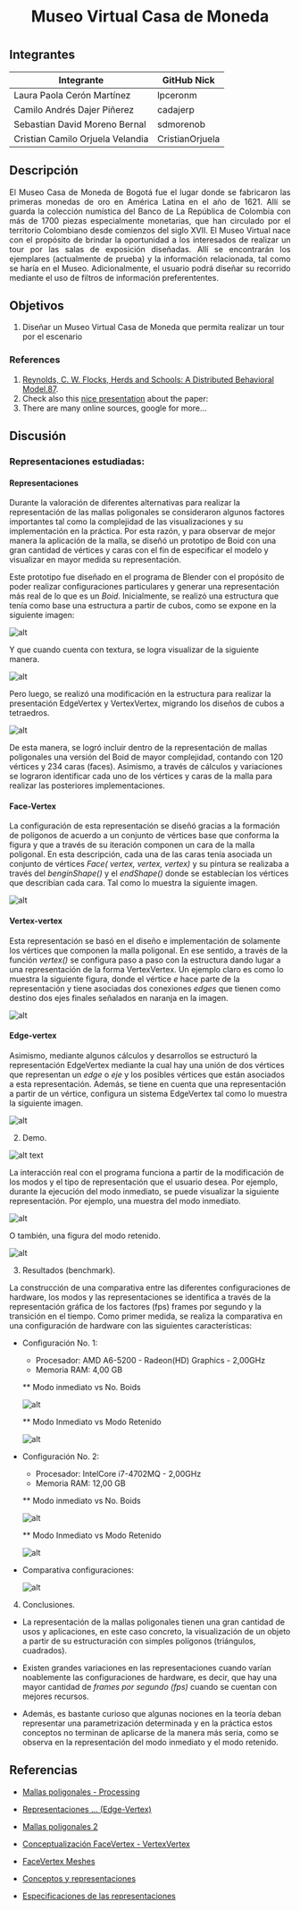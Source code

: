 
# <h1  style="text-align: center;">Museo Virtual Casa de Moneda<h1>

## Integrantes

| Integrante                       | GitHub Nick     |
|----------------------------------|-----------------|
| Laura Paola Cerón Martínez       | lpceronm        |
| Camilo Andrés Dajer Piñerez      | cadajerp        |
| Sebastian David Moreno Bernal    | sdmorenob       |
| Cristian Camilo Orjuela Velandia | CristianOrjuela |


## Descripción

<p style="text-align: justify;">
El Museo Casa de Moneda de Bogotá fue el lugar donde se fabricaron las primeras monedas de oro en América Latina en el año de 1621. Allí se guarda la colección numística del Banco de La República de Colombia con más de 1700 piezas especialmente monetarias, que han circulado por el territorio Colombiano desde comienzos del siglo XVII.
El Museo Virtual nace con el propósito de brindar la oportunidad a los interesados de realizar un tour por las salas de exposición diseñadas. Allí se encontrarán los ejemplares (actualmente de prueba) y la información relacionada, tal como se haría en el Museo. Adicionalmente, el usuario podrá diseñar su recorrido mediante el uso de filtros de información preferententes.
</p>

## Objetivos

1. Diseñar un Museo Virtual Casa de Moneda que permita realizar un tour por el escenario

### References

1. [Reynolds, C. W. Flocks, Herds and Schools: A Distributed Behavioral Model.87](http://www.cs.toronto.edu/~dt/siggraph97-course/cwr87/).
2. Check also this [nice presentation](https://pdfs.semanticscholar.org/73b1/5c60672971c44ef6304a39af19dc963cd0af.pdf) about the paper:
3. There are many online sources, google for more...

## Discusión

###  Representaciones estudiadas:

#### Representaciones

 Durante la valoración de diferentes alternativas para realizar la representación de las mallas poligonales se consideraron algunos factores importantes tal como la complejidad de las visualizaciones y su implementación en la práctica. Por esta razón, y para observar de mejor manera la aplicación de la malla, se diseñó un prototipo de Boid con una gran cantidad de vértices y caras con el fin de especificar el modelo y visualizar en mayor medida su representación.

 Este prototipo fue diseñado en el programa de Blender con el propósito de poder realizar configuraciones particulares y generar una representación más real de lo que es un *Boid*. Inicialmente, se realizó una estructura que tenía como base una estructura a partir de cubos, como se expone en la siguiente imagen:

  ![alt](./imagenes/boidcubes.PNG)

 Y que cuando cuenta con textura, se logra visualizar de la siguiente manera.

 ![alt](./imagenes/boidcubestexture.PNG)

 Pero luego, se realizó una modificación en la estructura para realizar la presentación EdgeVertex y VertexVertex, migrando los diseños de cubos a tetraedros.

  ![alt](./imagenes/boidtetrahedron.PNG)

 De esta manera, se logró incluir dentro de la representación de mallas poligonales una versión del Boid de mayor complejidad, contando con 120 vértices y 234 caras (faces). Asimismo, a través de cálculos y variaciones se lograron identificar cada uno de los vértices y caras de la malla para realizar las posteriores implementaciones.

 #### Face-Vertex

 La configuración de esta representación se diseñó gracias a la formación de polígonos de acuerdo a un conjunto de vértices base que conforma la figura y que a través de su iteración componen un cara de la malla poligonal. En esta descripción, cada una de las caras tenía asociada un conjunto de vértices *Face( vertex, vertex, vertex)* y su pintura se realizaba a través del _benginShape()_ y el _endShape()_ donde se establecían los vértices que describían cada cara. Tal como lo muestra la siguiente imagen.

  ![alt](./imagenes/facevertex.PNG)

 #### Vertex-vertex  

 Esta representación se basó en el diseño e implementación de solamente los vértices que componen la malla poligonal. En ese sentido, a través de la función _vertex()_ se configura paso a paso con la estructura dando lugar a una representación de la forma VertexVertex. Un
ejemplo claro es como lo muestra la siguiente figura, donde el vértice *e* hace parte de la representación y tiene asociadas dos conexiones _edges_ que tienen como destino dos ejes finales señalados en naranja en la imagen.

 ![alt](./imagenes/vertexvertex.PNG)


 #### Edge-vertex

 Asimismo, mediante algunos cálculos y desarrollos se estructuró la representación EdgeVertex mediante la cual hay una unión de dos vértices que representan un _edge_ o _eje_ y los posibles vértices que están asociados a esta representación. Además,
 se tiene en cuenta que una representación a partir de un vértice, configura un sistema EdgeVertex tal como lo muestra la siguiente imagen.

 ![alt](./imagenes/edgevertex.jpg)




2. Demo.


![alt text](./imagenes/gif1.gif)


La interacción real con el programa funciona a partir de la modificación de los modos y el tipo de representación que el usuario desea. Por ejemplo, durante la ejecución del modo inmediato,
se puede visualizar la siguiente representación. Por ejemplo, una muestra del modo inmediato.

![alt](./imagenes/modoinmediato1.PNG)

O también, una figura del modo retenido.

![alt](./imagenes/modoretenido1.PNG)

3. Resultados (benchmark).

La construcción de una comparativa entre las diferentes configuraciones de hardware, los modos y las representaciones se identifica a través de la
representación gráfica de los factores (fps) frames por segundo y la transición en el tiempo. Como primer medida, se realiza la comparativa en una
configuración de hardware con las siguientes características:

- Configuración No. 1:

	* Procesador: AMD A6-5200 - Radeon(HD) Graphics - 2,00GHz
	* Memoria RAM: 4,00 GB

	** Modo inmediato vs No. Boids

	![alt](./imagenes/image1.PNG)

	** Modo Inmediato vs Modo Retenido

	![alt](./imagenes/image11.PNG)


- Configuración No. 2:

	* Procesador: IntelCore i7-4702MQ - 2,00GHz
	* Memoria RAM: 12,00 GB


	** Modo inmediato vs No. Boids

	![alt](./imagenes/image2.PNG)

	** Modo Inmediato vs Modo Retenido

	![alt](./imagenes/image22.PNG)


- Comparativa configuraciones:

	![alt](./imagenes/image3.PNG)

4. Conclusiones.

- La representación de la mallas poligonales tienen una gran cantidad de usos y aplicaciones, en este caso concreto, la visualización de un objeto a partir
de su estructuración con simples polígonos (triángulos, cuadrados).

- Existen grandes variaciones en las representaciones cuando varían noablemente las configuraciones de hardware, es decir, que hay una mayor cantidad de _frames por segundo (fps)_ cuando se cuentan
con mejores recursos.

- Además, es bastante curioso que algunas nociones en la teoría deban representar una parametrización determinada y en la práctica estos conceptos no terminan
de aplicarse de la manera más seria, como se observa en la representación del modo inmediato y el modo retenido.


## Referencias

- [Mallas poligonales - Processing](nozdr.ru/biblio/kolxo3/Cs/CsCg/Botsch%20M.,%20et%20al.%20Polygon%20mesh%20processing%20(AK%20Peters,%202010)(ISBN%201568814267)(C)(O)(243s)_CsCg_.pdf)

- [Representaciones ... (Edge-Vertex)](https://pdfs.semanticscholar.org/presentation/4702/f55e2d128c65169365e178d01ed3a01ecf61.pdf)

- [Mallas poligonales 2 ](https://en.wikipedia.org/wiki/Polygon_mesh)

- [Conceptualización FaceVertex - VertexVertex ](http://www.enseignement.polytechnique.fr/informatique/INF562/Slides/MeshDataStructures.pdf )

- [FaceVertex Meshes](http://www.pathengine.com/Contents/ProgrammersGuide/WorldRepresentation/2DContentProcessing/FaceVertexMeshes/page.php )

- [ Conceptos y representaciones ](http://lgg.epfl.ch/publications/2008/botsch_2008_GMPeg.pdf )

- [ Especificaciones de las representaciones ](https://www.scratchapixel.com/lessons/3d-basic-rendering/introduction-polygon-mesh)
